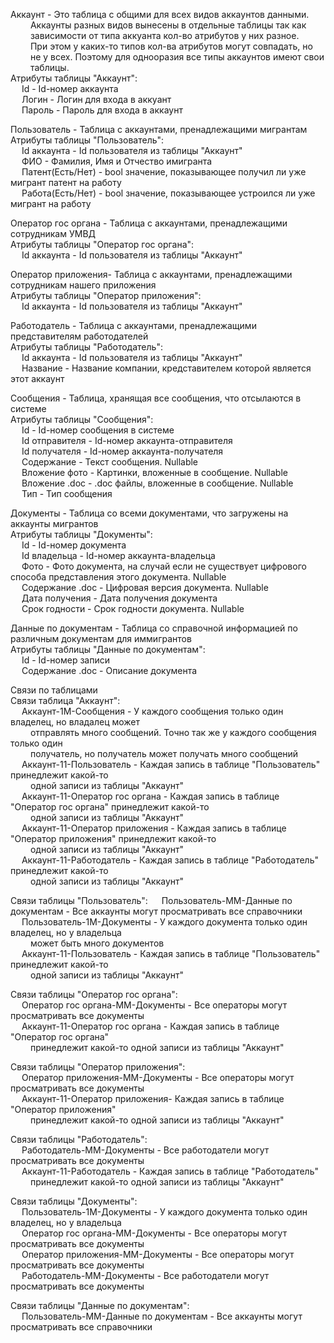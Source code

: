 Аккаунт - Это таблица с общими для всех видов аккаунтов данными.  
&emsp;&emsp; Аккаунты разных видов вынесены в отдельные таблицы так как  
&emsp;&emsp; зависимости от типа аккуанта кол-во атрибутов у них разное.  
&emsp;&emsp; При этом у каких-то типов кол-ва атрибутов могут совпадать, но  
&emsp;&emsp; не у всех. Поэтому для однооразия все типы аккаунтов имеют свои  
&emsp;&emsp; таблицы.  
Атрибуты таблицы "Аккаунт":  
&emsp; Id - Id-номер аккаунта  
&emsp; Логин - Логин для входа в аккуант  
&emsp; Пароль - Пароль для входа в аккаунт  
  
  
Пользователь - Таблица с аккаунтами, пренадлежащими мигрантам  
Атрибуты таблицы "Пользователь":  
&emsp; Id аккаунта - Id пользователя из таблицы "Аккаунт"  
&emsp; ФИО - Фамилия, Имя и Отчество имигранта  
&emsp; Патент(Есть/Нет) - bool значение, показывающее получил ли уже мигрант патент на работу  
&emsp; Работа(Есть/Нет) - bool значение, показывающее устроился ли уже мигрант на работу  
  
  
Оператор гос органа - Таблица с аккаунтами, пренадлежащими сотрудникам УМВД  
Атрибуты таблицы "Оператор гос органа":  
&emsp; Id аккаунта - Id пользователя из таблицы "Аккаунт"  
  
  
Оператор приложения- Таблица с аккаунтами, пренадлежащими сотрудникам нашего приложения  
Атрибуты таблицы "Оператор приложения":  
&emsp; Id аккаунта - Id пользователя из таблицы "Аккаунт"  
  
  
Работодатель - Таблица с аккаунтами, пренадлежащими представителям работодателей  
Атрибуты таблицы "Работодатель":  
&emsp; Id аккаунта - Id пользователя из таблицы "Аккаунт"  
&emsp; Название - Название компании, кредставителем которой является этот аккаунт  
  
  
Сообщения - Таблица, хранящая все сообщения, что отсылаются в системе  
Атрибуты таблицы "Сообщения":  
&emsp; Id - Id-номер сообщения в системе  
&emsp; Id отправителя - Id-номер аккаунта-отправителя  
&emsp; Id получателя - Id-номер аккаунта-получателя  
&emsp; Содержание - Текст сообщения. Nullable  
&emsp; Вложение фото - Картинки, вложенные в сообщение. Nullable  
&emsp; Вложение .doc - .doc файлы, вложенные в сообщение. Nullable  
&emsp; Тип - Тип сообщения  
  
  
Документы - Таблица со всеми документами, что загружены на аккаунты мигрантов  
Атрибуты таблицы "Документы":  
&emsp; Id - Id-номер документа  
&emsp; Id владельца - Id-номер аккаунта-владельца  
&emsp; Фото - Фото документа, на случай если не существует цифрового способа представления этого документа. Nullable  
&emsp; Содержание .doc - Цифровая версия документа. Nullable  
&emsp; Дата получения - Дата получения документа  
&emsp; Срок годности - Срок годности документа. Nullable  
  
  
Данные по документам - Таблица со справочной информацией по различным документам для иммигрантов  
Атрибуты таблицы "Данные по документам":  
&emsp; Id - Id-номер записи  
&emsp; Содержание .doc - Описание документа  
  
  
  
  
Связи по таблицами  
Связи таблица "Аккаунт":  
&emsp; Аккаунт-1М-Сообщения - У каждого сообщения только один владелец, но владалец может  
&emsp;&emsp; отправлять много сообщений. Точно так же у каждого сообщения только один  
&emsp;&emsp; получатель, но получатель может получать много сообщений  
&emsp; Аккаунт-11-Пользователь - Каждая запись в таблице "Пользователь" принедлежит какой-то  
&emsp;&emsp; одной записи из таблицы "Аккаунт"  
&emsp; Аккаунт-11-Оператор гос органа - Каждая запись в таблице "Оператор гос органа" принедлежит какой-то  
&emsp;&emsp; одной записи из таблицы "Аккаунт"  
&emsp; Аккаунт-11-Оператор приложения - Каждая запись в таблице "Оператор приложения" принедлежит какой-то  
&emsp;&emsp; одной записи из таблицы "Аккаунт"  
&emsp; Аккаунт-11-Работодатель - Каждая запись в таблице "Работодатель" принедлежит какой-то  
&emsp;&emsp; одной записи из таблицы "Аккаунт"  
  
    
Связи таблицы "Пользователь":
&emsp; Пользователь-ММ-Данные по документам - Все аккаунты могут просматривать все справочники  
&emsp; Пользователь-1М-Документы - У каждого документа только один владелец, но у владельца  
&emsp;&emsp; может быть много документов  
&emsp; Аккаунт-11-Пользователь - Каждая запись в таблице "Пользователь" принедлежит какой-то  
&emsp;&emsp; одной записи из таблицы "Аккаунт"  
  
  
Связи таблицы "Оператор гос органа":  
&emsp; Оператор гос органа-ММ-Документы - Все операторы могут просматривать все документы  
&emsp; Аккаунт-11-Оператор гос органа - Каждая запись в таблице "Оператор гос органа"  
&emsp;&emsp; принедлежит какой-то одной записи из таблицы "Аккаунт"  
  
  
Связи таблицы "Оператор приложения":  
&emsp; Оператор приложения-ММ-Документы - Все операторы могут просматривать все документы  
&emsp; Аккаунт-11-Оператор приложения- Каждая запись в таблице "Оператор приложения"  
&emsp;&emsp; принедлежит какой-то одной записи из таблицы "Аккаунт"  
  
  
Связи таблицы "Работодатель":  
&emsp; Работодатель-ММ-Документы - Все работодатели могут просматривать все документы  
&emsp; Аккаунт-11-Работодатель - Каждая запись в таблице "Работодатель"  
&emsp;&emsp; принедлежит какой-то одной записи из таблицы "Аккаунт"  
  
  
Связи таблицы "Документы":  
&emsp; Пользователь-1М-Документы - У каждого документа только один владелец, но у владельца  
&emsp; Оператор гос органа-ММ-Документы - Все операторы могут просматривать все документы  
&emsp; Оператор приложения-ММ-Документы - Все операторы могут просматривать все документы  
&emsp; Работодатель-ММ-Документы - Все работодатели могут просматривать все документы  
  
  
Связи таблицы "Данные по документам":  
&emsp; Пользователь-ММ-Данные по документам - Все аккаунты могут просматривать все справочники  
  
  
